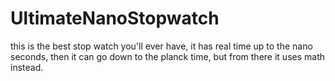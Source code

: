 # UltimateNanoStopwatch
this  is the best stop watch you'll ever have, it has real time up to the nano seconds, then it can go down to the planck time, but from there it uses math instead.
